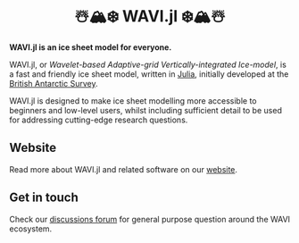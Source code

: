 <h1 align="center">
  ☃️🏔️❄️ WAVI.jl ❄️🏔️☃️
</h1>

**WAVI.jl is an ice sheet model for everyone.**

WAVI.jl, or _Wavelet-based Adaptive-grid Vertically-integrated Ice-model_, is a fast and friendly ice
sheet model, written in [Julia](https://julialang.org/), initially developed at
the [British Antarctic Survey](https://www.bas.ac.uk/).

WAVI.jl is designed to make ice sheet modelling more accessible to beginners and low-level users,
whilst including sufficient detail to be used for addressing cutting-edge research questions.

## Website
Read more about WAVI.jl and related software on our [website](https://wavi-ice-sheet-model.github.io/WAVI-website/).

## Get in touch

Check our [discussions forum](https://github.com/orgs/WAVI-ice-sheet-model/discussions) for general purpose question around the WAVI ecosystem.
